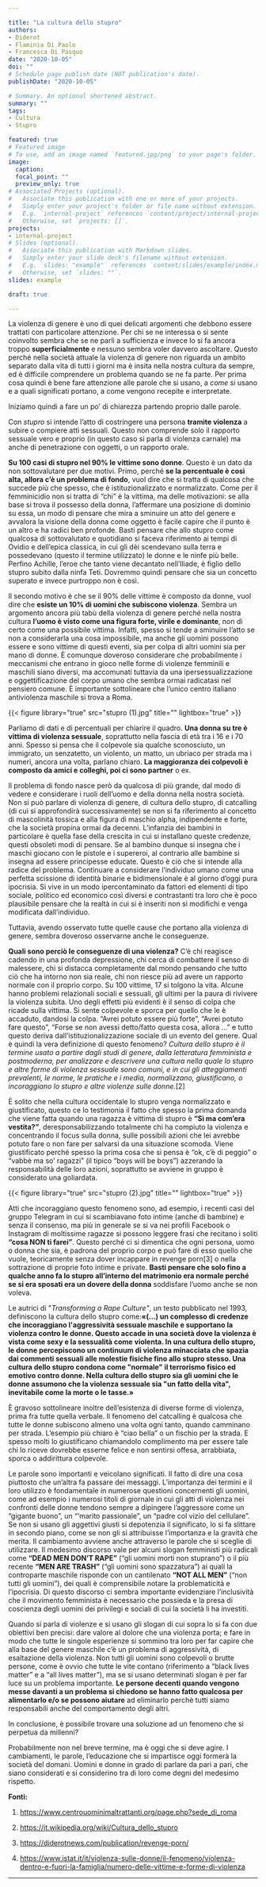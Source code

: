 ```yaml
---

title: "La cultura dello stupro"
authors:
- Diderot
- Flaminia Di Paolo
- Francesca Di Pasquo
date: "2020-10-05"
doi: ""
# Schedule page publish date (NOT publication's date).
publishDate: "2020-10-05"

# Summary. An optional shortened abstract.
summary: ""
tags:
- Cultura
- Stupro

featured: true
# Featured image
# To use, add an image named `featured.jpg/png` to your page's folder. 
image:
  caption: 
  focal_point: ""
  preview_only: true
# Associated Projects (optional).
#   Associate this publication with one or more of your projects.
#   Simply enter your project's folder or file name without extension.
#   E.g. `internal-project` references `content/project/internal-project/index.md`.
#   Otherwise, set `projects: []`.
projects:
- internal-project
# Slides (optional).
#   Associate this publication with Markdown slides.
#   Simply enter your slide deck's filename without extension.
#   E.g. `slides: "example"` references `content/slides/example/index.md`.
#   Otherwise, set `slides: ""`.
slides: example

draft: true

---
```


La violenza di genere è uno di quei delicati argomenti che debbono essere trattati con particolare attenzione. Per chi se ne interessa o si sente coinvolto sembra che se ne parli a sufficienza e invece lo si fa ancora troppo **superficialmente** e nessuno sembra voler davvero ascoltare. Questo perché nella società attuale la violenza di genere non riguarda un ambito separato dalla vita di tutti i giorni ma è insita nella nostra cultura da sempre, ed è difficile comprendere un problema quando se ne fa parte. Per prima cosa quindi è bene fare attenzione alle parole che si usano, a *come* si usano e a quali significati portano, a come vengono recepite e interpretate.

Iniziamo quindi a fare un po’ di chiarezza partendo proprio dalle parole.

Con *stupro* si intende l’atto di costringere una persona **tramite violenza** a subire o compiere atti sessuali. Questo non comprende solo il rapporto sessuale vero e proprio (in questo caso si parla di violenza carnale) ma anche di penetrazione con oggetti, o un rapporto orale. 

**Su 100 casi di stupro nel 90% le vittime sono donne**. Questo è un dato da non sottovalutare per due motivi. Primo, perché **se la percentuale è così alta, allora c’è un problema di fondo**, vuol dire che si tratta di qualcosa che succede più che spesso, che è istituzionalizzato e normalizzato. Come per il femminicidio non si tratta di “chi” è la vittima, ma delle motivazioni: se alla base si trova il possesso della donna, l’affermare una posizione di dominio su essa, un modo di pensare che mira a sminuire un atto del genere e avvalora la visione della donna come oggetto è facile capire che il punto è un altro e ha radici ben profonde. Basti pensare che allo stupro come qualcosa di sottovalutato e quotidiano si faceva riferimento ai tempi di Ovidio e dell’epica classica, in cui gli dèi scendevano sulla terra e possedevano (questo il termine utilizzato) le donne e le ninfe più belle. Perfino Achille, l’eroe che tanto viene decantato nell’Iliade, è figlio dello stupro subito dalla ninfa Teti. Dovremmo quindi pensare che sia un concetto superato e invece purtroppo non è così.

Il secondo motivo è che se il 90% delle vittime è composto da donne, vuol dire che **esiste un 10% di uomini che subiscono violenza**. Sembra un argomento ancora più tabù della violenza di genere perché nella nostra cultura **l’uomo è visto come una figura forte, virile e dominante**, non di certo come una possibile vittima. Infatti, spesso si tende a sminuire l’atto se non a considerarla una cosa impossibile, ma anche gli uomini possono essere e sono vittime di questi eventi, sia per colpa di altri uomini sia per mano di donne. È comunque doveroso considerare che probabilmente i meccanismi che entrano in gioco nelle forme di violenze femminili e maschili siano diversi, ma accomunati tuttavia da una ipersessualizzazione e oggettificazione del corpo umano che sembra ormai radicatasi nel pensiero comune. È importante sottolineare che l’unico centro italiano antiviolenza maschile si trova a Roma. 

{{< figure library="true" src="stupro (1).jpg" title="" lightbox="true" >}}

Parliamo di dati e di percentuali per chiarire il quadro. **Una donna su tre è vittima di violenza sessuale**, soprattutto nella fascia di età tra i 16 e i 70 anni. Spesso si pensa che il colpevole sia qualche sconosciuto, un immigrato, un senzatetto, un violento, un matto, un ubriaco per strada ma i numeri, ancora una volta, parlano chiaro. **La maggioranza dei colpevoli è composto da amici e colleghi, poi ci sono partner** o ex.

Il problema di fondo nasce però da qualcosa di più grande, dal modo di vedere e considerare i ruoli dell’uomo e della donna nella nostra società. Non si può parlare di violenza di genere, di cultura dello stupro, di catcalling (di cui si approfondirà successivamente) se non si fa riferimento al concetto di mascolinità tossica e alla figura di maschio alpha, indipendente e forte, che la società propina ormai da decenni. L’infanzia dei bambini in particolare è quella fase della crescita in cui si installano queste credenze, questi obsoleti modi di pensare. Se al bambino dunque si insegna che i maschi giocano con le pistole e i supereroi, al contrario alle bambine si insegna ad essere principesse educate. Questo è ciò che si intende alla radice del problema. Continuare a considerare l’individuo umano come una perfetta scissione di identità binarie e bidimensionale è al giorno d’oggi pura ipocrisia. Si vive in un modo ipercontaminato da fattori ed elementi di tipo sociale, politico ed economico così diversi e contrastanti tra loro che è poco plausibile pensare che la realtà in cui si è inseriti non si modifichi e venga modificata dall’individuo. 

Tuttavia, avendo osservato tutte quelle cause che portano alla violenza di genere, sembra doveroso osservarne anche le conseguenze.

**Quali sono perciò le conseguenze di una violenza?**
 C’è chi reagisce cadendo in una profonda depressione, chi cerca di combattere il senso di malessere, chi si distacca completamente dal mondo pensando che tutto ciò che ha intorno non sia reale, chi non riesce più ad avere un rapporto normale con il proprio corpo. Su 100 vittime, 17 si tolgono la vita. Alcune hanno problemi relazionali sociali e sessuali, gli ultimi per la paura di rivivere la violenza subita. Uno degli effetti più evidenti è il senso di colpa che ricade sulla vittima. Si sente colpevole e sporca per quello che le è accaduto, dandosi la colpa. “Avrei potuto essere più forte”, “Avrei potuto fare questo”, “Forse se non avessi detto/fatto questa cosa, allora ...” e tutto questo deriva dall’istituzionalizzazione sociale di un evento del genere. 
Qual è quindi la vera definizione di questo fenomeno? 
*Cultura dello stupro è il termine usato a partire dagli studi di genere, dalla letteratura femminista e postmoderna, per analizzare e descrivere una cultura nella quale lo stupro e altre forme di violenza sessuale sono comuni, e in cui gli atteggiamenti prevalenti, le norme, le pratiche e i media, normalizzano, giustificano, o incoraggiano lo stupro e altre violenze sulle donne.*[2]

È solito che nella cultura occidentale lo stupro venga normalizzato e giustificato, questo ce lo testimonia il fatto che spesso la prima domanda che viene fatta quando una ragazza è vittima di stupro è **“Sì ma com’era vestita?”**, deresponsabilizzando totalmente chi ha compiuto la violenza e concentrando il focus sulla donna, sulle possibili azioni che lei avrebbe potuto fare o non fare per salvarsi da una situazione scomoda. Viene giustificato perché spesso la prima cosa che si pensa è “ok, c’è di peggio” o “vabbè ma so’ ragazzi” (il tipico “boys will be boys”) azzerando la responsabilità delle loro azioni, soprattutto se avviene in gruppo è considerato una goliardata.

{{< figure library="true" src="stupro (2).jpg" title="" lightbox="true" >}}

Atti che incoraggiano questo fenomeno sono, ad esempio, i recenti casi del gruppo Telegram in cui si scambiavano foto intime (anche di bambine) e senza il consenso, ma più in generale se si va nei profili Facebook o Instagram di moltissime ragazze si possono leggere frasi che recitano i soliti **“cosa NON ti farei”**. Questo perché ci si dimentica che ogni persona, uomo o donna che sia, è padrona del proprio corpo e può fare di esso quello che vuole, teoricamente senza dover incappare in revenge porn[3] o nella sottrazione di proprie foto intime e private. **Basti pensare che solo fino a qualche anno fa lo stupro all’interno del matrimonio era normale perché se si era sposati era un dovere della donna** soddisfare l’uomo anche se non voleva.

Le autrici di "*Transforming a Rape Culture"*, un testo pubblicato nel 1993, definiscono la cultura dello stupro come:**«(...) un complesso di credenze che incoraggiano l'aggressività sessuale maschile e supportano la violenza contro le donne. Questo accade in una società dove la violenza è vista come sexy e la sessualità come violenta. In una cultura dello stupro, le donne percepiscono un continuum di violenza minacciata che spazia dai commenti sessuali alle molestie fisiche fino allo stupro stesso. Una cultura dello stupro condona come "normale" il terrorismo fisico ed emotivo contro donne. Nella cultura dello stupro sia gli uomini che le donne assumono che la violenza sessuale sia "un fatto della vita", inevitabile come la morte o le tasse.»**

È gravoso sottolineare inoltre dell’esistenza di diverse forme di violenza, prima fra tutte quella verbale. Il fenomeno del catcalling è qualcosa che tutte le donne subiscono almeno una volta ogni tanto, quando camminano per strada. L’esempio più chiaro è “ciao bella” o un fischio per la strada. E spesso molti lo giustificano chiamandolo complimento ma per essere tale chi lo riceve dovrebbe esserne felice e non sentirsi offesa, arrabbiata, sporca o addirittura colpevole.

Le parole sono importanti e veicolano significati. Il fatto di dire una cosa piuttosto che un’altra fa passare dei messaggi. L’importanza dei termini e il loro utilizzo è fondamentale in numerose questioni concernenti gli uomini, come ad esempio i numerosi titoli di giornale in cui gli atti di violenza nei confronti delle donne tendono sempre a dipingere l’aggressore come un “gigante buono”, un “‘marito passionale”, un “padre col vizio del cellulare”. Se non si usano gli aggettivi giusti si depotenzia il significato, lo si fa slittare in secondo piano, come se non gli si attribuisse l’importanza e la gravità che merita. Il cambiamento avviene anche attraverso le parole che si sceglie di utilizzare. Il medesimo discorso vale per alcuni slogan femministi più radicali come **“DEAD MEN DON’T RAPE”** (“gli uomini morti non stuprano”) o il più recente **“MEN ARE TRASH”** (“gli uomini sono spazzatura”) ai quali la controparte maschile risponde con un cantilenato **“NOT ALL MEN”** (“non tutti gli uomini”), dei quali è comprensibile notare la problematicità e l’ipocrisia. Di questo discorso ci sembra importante evidenziare l’inclusività che il movimento femminista è necessario che possieda e la presa di coscienza degli uomini dei privilegi e sociali di cui la società li ha investiti. 

Quando si parla di violenze e si usano gli slogan di cui sopra lo si fa con due obiettivi ben precisi: dare valore al dolore che una violenza porta; e fare in modo che tutte le singole esperienze si sommino tra loro per far capire che alla base del genere maschile c’è un problema di aggressività, di esaltazione della violenza. Non tutti gli uomini sono colpevoli o brutte persone, come è ovvio che tutte le vite contano (riferimento a “black lives matter” e a “all lives matter”), ma se si usano determinati slogan è per far luce su un problema importante. **Le persone decenti quando vengono messe davanti a un problema si chiedono se hanno fatto qualcosa per alimentarlo e/o se possono aiutare** ad eliminarlo perchè tutti siamo responsabili anche del comportamento degli altri. 

In conclusione, è possibile trovare una soluzione ad un fenomeno che si perpetua da millenni?

Probabilmente non nel breve termine, ma è oggi che si deve agire. I cambiamenti, le parole, l’educazione che si impartisce oggi formerà la società del domani. Uomini e donne in grado di parlare da pari a pari, che siano considerati e si considerino tra di loro come degni del medesimo rispetto. 

**Fonti:**

1. https://www.centrouominimaltrattanti.org/page.php?sede_di_roma

2. https://it.wikipedia.org/wiki/Cultura_dello_stupro

3. https://diderotnews.com/publication/revenge-porn/

4. https://www.istat.it/it/violenza-sulle-donne/il-fenomeno/violenza-dentro-e-fuori-la-famiglia/numero-delle-vittime-e-forme-di-violenza

---
